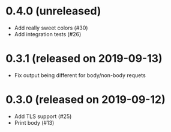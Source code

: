 # 0.4.0 (unreleased)

- Add really sweet colors (#30)
- Add integration tests (#26)

# 0.3.1 (released on 2019-09-13)

- Fix output being different for body/non-body requets

# 0.3.0 (released on 2019-09-12)

- Add TLS support (#25)
- Print body (#13)
